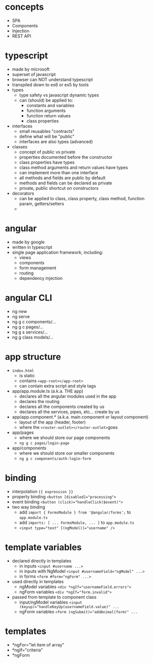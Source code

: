 # concepts
- SPA
- Components
- Injection
- REST API

# typescript
- made by microsoft
- superset of javascript
- browser can NOT understand typescript
- transpiled down to es6 or es5 by tools
- types
  - type safety vs javascript dynamic types
  - can (should) be applied to:
    - constants and variables
    - function arguments
    - function return values
    - class properties
- interfaces
  - small reusables "contracts"
  - define what will be "public"
  - interfaces are also types (advanced)
- classes
  - concept of public vs private
  - properties documented before the constructor
  - class properties have types
  - class method arguments and return values have types
  - can implement more than one interface
  - all methods and fields are public by default
  - methods and fields can be declared as private
  - private, public shortcut on constructors
- decorators
  - can be applied to class, class property, class method, function param, getters/setters
  - 


# angular
- made by google
- written in typescript
- single page application framework, including:
  - views
  - components
  - form management
  - routing
  - dependency injection


# angular CLI
- ng new
- ng serve
- ng g c components/...
- ng g c pages/...
- ng g s services/...
- ng g class models/...

# app structure
- `index.html`
  - is static
  - contains `<app-root></app-root>`
  - can contain extra script and style tags
- app/app.module.ts (a.k.a. THE app)
  - declares all the angular modules used in the app
  - declares the routing
  - declares all the components created by us
  - declares all the services, pipes, etc... create by us
- app/app.component.* (a.k.a. main component or layout component)
  - layout of the app (header, footer)
  - where the `<router-outlet></router-outlet>`goes
- app/pages
  - where we should store our page components
  - `ng g c pages/login-page`
- app/components
  - where we should store our smaller components
  - `ng g c components/auth-login-form`

# binding
- interpolation `{{ expression }}`
- property binding `<button [disabled]="processing">`
- event binding `<button (click)="handleClick($event)">`
- two way binding 
  - add `import { FormsModule } from '@angular/forms';` to `app.module.ts`
  - add `imports: [ ... FormsModule, ... ]` to `app.module.ts`
  - `<input type="text" [(ngModel)]="username" />`

# template variables
- declared directly in templates
  - in inputs `<input #username ...>`
  - in inputs with NgModel `<input #usernameField="ngModel" ...>`
  - in forms `<form #form="ngForm" ...>`
- used directly in templates
  - ngModel variables `<div *ngIf="usernameField.errors">`
  - ngForm variables `<div *ngIf="form.invalid">`
- passed from template to component class
  - input/ngModel variables `<input (keyup)="handleKeyUp(usernameField.value)" ...`
  - ngForm variables `<form (ngSubmit)="addAnimal(form)" ...`
  


# templates
- *ngFor="let item of array"
- *ngIf="criteria"
- *ngForm
